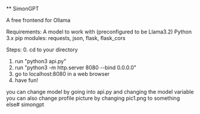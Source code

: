 ** SimonGPT

A free frontend for Ollama

Requirements:
A model to work with (preconfigured to be Llama3.2)
Python 3.x
pip modules: requests, json, flask, flask_cors

Steps:
0. cd to your directory
1. run "python3 api.py"
2. run "python3 -m http.server 8080 --bind 0.0.0.0"
3. go to localhost:8080 in a web browser
4. have fun!

you can change model by going into api.py and changing the model variable
you can also change profile picture by changing pic1.png to something else#   s i m o n g p t  
 